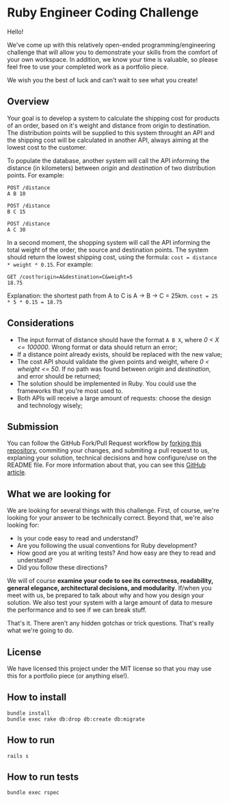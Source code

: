 Ruby Engineer Coding Challenge
=======================

Hello!

We've come up with this relatively open-ended programming/engineering challenge that will allow you to demonstrate your skills from the comfort of your own workspace. In addition, we know your time is valuable, so please feel free to use your completed work as a portfolio piece.

We wish you the best of luck and can't wait to see what you create!

## Overview

Your goal is to develop a system to calculate the shipping cost for products of an order, based on it's weight and distance from origin to destination. The distribution points will be supplied to this system throught an API and the shipping cost will be calculated in another API, always aiming at the lowest cost to the customer.

To populate the database, another system will call the API informing the distance (in kilometers) between *origin* and *destination* of two distribution points. For example:
```
POST /distance
A B 10
```
```
POST /distance
B C 15
```
```
POST /distance
A C 30
```

In a second moment, the shopping system will call the API informing the total weight of the order, the source and destination points. The system should return the lowest shipping cost, using the formula: `cost = distance * weight * 0.15`. For example:

```
GET /cost?origin=A&destination=C&weight=5
18.75
```

Explanation: the shortest path from A to C is A -> B -> C = 25km. `cost = 25 * 5 * 0.15 = 18.75`

## Considerations

* The input format of distance should have the format `A B X`, where *0 < X <= 100000*. Wrong format or data should return an error;
* If a distance point already exists, should be replaced with the new value;
* The cost API should validate the given points and weight, where *0 < wheight <= 50*. If no path was found between *origin*  and *destination*, and error should be returned;
* The solution should be implemented in Ruby. You could use the frameworks that you're most used to.
* Both APIs will receive a large amount of requests: choose the design and technology wisely;

## Submission

You can follow the GitHub Fork/Pull Request workflow by [forking this repository](https://github.com/RakutenBrasil/backend-code-challenge/fork), commiting your changes, and submiting a pull request to us, explaning your solution, technical decisions and how configure/use on the README file. For more information about that, you can see this [GitHub article](https://help.github.com/articles/fork-a-repo/#propose-changes-to-someone-elses-project).

## What we are looking for

We are looking for several things with this challenge. First, of course, we're looking for your answer to be technically correct. Beyond that, we're also looking for:

* Is your code easy to read and understand?
* Are you following the usual conventions for Ruby development?
* How good are you at writing tests? And how easy are they to read and understand?
* Did you follow these directions?

We will of course **examine your code to see its correctness, readability, general elegance, architectural decisions, and modularity**. If/when you meet with us, be prepared to talk about why and how you design your solution. We also test your system with a large amount of data to mesure the performance and to see if we can break stuff.

That's it. There aren't any hidden gotchas or trick questions. That's really what we're going to do.

## License

We have licensed this project under the MIT license so that you may use this for a portfolio piece (or anything else!).

## How to install

```
bundle install
bundle exec rake db:drop db:create db:migrate
```

## How to run

```
rails s
```

## How to run tests

```
bundle exec rspec
```